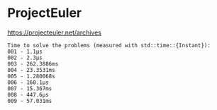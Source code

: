 # ProjectEuler
https://projecteuler.net/archives
```
Time to solve the problems (measured with std::time::{Instant}):
001 - 1.1µs
002 - 2.3µs
003 - 262.3886ms
004 - 23.3531ms
005 - 1.280068s
006 - 160.1µs
007 - 15.367ms
008 - 447.6µs
009 - 57.031ms
```